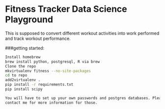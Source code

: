 # Fitness Tracker Data Science Playground
This is supposed to convert different workout activities into work performed and
track workout performance.

###getting started:
```bash
Install homebrew
brew install python, postgresql, R via brew
Clone the repo
mkvirtualenv fitness --no-site-packages
cd to repo
add2virtualenv .
pip install -r requirements.txt
pip install scipy

You will have to set up your own passwords and postgres databases. Please 
contact me for more information for those.
